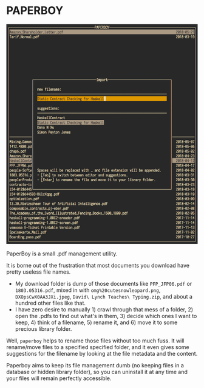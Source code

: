 # PAPERBOY

![import screen](https://raw.githubusercontent.com/2mol/pboy/master/doc/import.png)

PaperBoy is a small .pdf management utility.

It is borne out of the frustration that most documents you download have pretty useless file names.

* My download folder is dump of those documents like `PFP_JFP06.pdf` or `1803.05316.pdf`, mixed in with `omg%20cutesnowleopard.png`, `DXOpsCwX0AA3JXi.jpeg`, `David\ Lynch Teaches\ Typing.zip`, and about a hundred other files like that.
* I have zero desire to manually 1) crawl through that mess of a folder, 2) open the .pdfs to find out what's in them, 3) decide which ones I want to keep, 4) think of a filename, 5) rename it, and 6) move it to some precious library folder.

Well, `paperboy` helps to rename those files without too much fuss. It will rename/move files to a specified specified folder, and it even gives some suggestions for the filename by looking at the file metadata and the content.

Paperboy aims to keep its file management dumb (no keeping files in a database or hidden library folder), so you can uninstall it at any time and your files will remain perfectly accessible.
